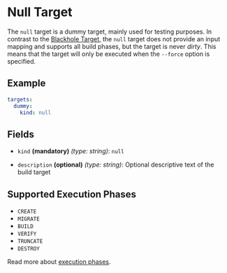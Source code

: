 # Null Target

The `null` target is a dummy target, mainly used for testing purposes. In contrast to the 
[Blackhole Target](blackhole.md), the `null` target does not provide an input mapping and supports all build phases, 
but the target is never *dirty*. This means that the target will only be executed when the `--force` option is specified.

## Example
```yaml
targets:
  dummy:
    kind: null
```


## Fields

* `kind` **(mandatory)** *(type: string)*: `null`

* `description` **(optional)** *(type: string)*:
  Optional descriptive text of the build target


## Supported Execution Phases
* `CREATE`
* `MIGRATE`
* `BUILD`
* `VERIFY`
* `TRUNCATE`
* `DESTROY`

Read more about [execution phases](../../concepts/lifecycle.md).
